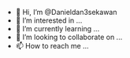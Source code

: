 - 👋 Hi, I’m @Danieldan3sekawan
- 👀 I’m interested in ...
- 🌱 I’m currently learning ...
- 💞️ I’m looking to collaborate on ...
- 📫 How to reach me ...

<!---
Danieldan3sekawan/Danieldan3sekawan is a ✨ special ✨ repository because its `README.md` (this file) appears on your GitHub profile.
You can click the Preview link to take a look at your changes.
--->
